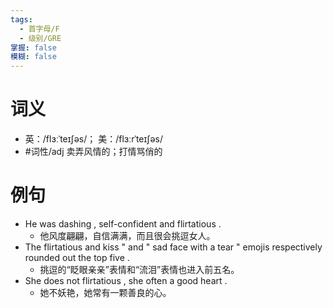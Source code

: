 ```yaml
---
tags:
  - 首字母/F
  - 级别/GRE
掌握: false
模糊: false
---
```

# 词义
- 英：/flɜːˈteɪʃəs/； 美：/flɜːrˈteɪʃəs/
- #词性/adj  卖弄风情的；打情骂俏的
# 例句
- He was dashing , self-confident and flirtatious .
	- 他风度翩翩，自信满满，而且很会挑逗女人。
- The flirtatious and kiss " and " sad face with a tear " emojis respectively rounded out the top five .
	- 挑逗的“眨眼亲亲”表情和“流泪”表情也进入前五名。
- She does not flirtatious , she often a good heart .
	- 她不妖艳，她常有一颗善良的心。
